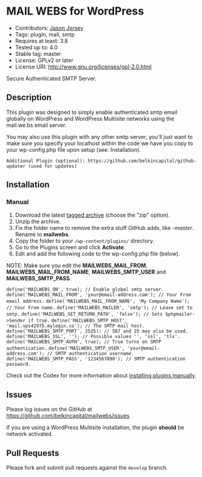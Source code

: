 # MAIL WEBS for WordPress
* Contributors: [Jason Jersey](https://github.com/icryptic)
* Tags: plugin, mail, smtp
* Requires at least: 3.8
* Tested up to: 4.0
* Stable tag: master
* License: GPLv2 or later
* License URI: http://www.gnu.org/licenses/gpl-2.0.html

Secure Authenticated SMTP Server.

## Description

This plugin was designed to simply enable authenticated smtp email globally on WordPress and WordPress Multisite networks using the mail.we.bs email server. 

You may also use this plugin with any other smtp server, you'll just want to make sure you specify your localhost within the code we have you copy to your wp-config.php file upon setup (see: Installation).
 
`Additional Plugin (optional): https://github.com/belkincapital/github-updater (used for updates)`

## Installation

### Manual

1. Download the latest [tagged archive](https://github.com/belkincapital/mailwebs/releases) (choose the "zip" option).
2. Unzip the archive.
3. Fix the folder name to remove the extra stuff GitHub adds, like _-master_. Rename to **mailwebs**.
4. Copy the folder to your `/wp-content/plugins/` directory.
5. Go to the Plugins screen and click __Activate__.
6. Edit and add the following code to the wp-config.php file (below).

NOTE: Make sure you edit the **MAILWEBS_MAIL_FROM**, **MAILWEBS_MAIL_FROM_NAME**, **MAILWEBS_SMTP_USER** and **MAILWEBS_SMTP_PASS**.

`define('MAILWEBS_ON', true); // Enable global smtp server.`
`define('MAILWEBS_MAIL_FROM', 'your@email-address.com'); // Your From email address.`
`define('MAILWEBS_MAIL_FROM_NAME', 'My Company Name'); // Your From name.`
`define('MAILWEBS_MAILER', 'smtp'); // Leave set to smtp.`
`define('MAILWEBS_SET_RETURN_PATH', 'false'); // Sets $phpmailer->Sender if true.`
`define('MAILWEBS_SMTP_HOST', 'mail.vps42975.mylogin.co'); // The SMTP mail host.`
`define('MAILWEBS_SMTP_PORT', 2525); // 587 and 25 may also be used.`
`define('MAILWEBS_SSL', ''); // Possible values '', 'ssl', 'tls'.`
`define('MAILWEBS_SMTP_AUTH', true); // True turns on SMTP authentication.`
`define('MAILWEBS_SMTP_USER', 'your@email-address.com'); // SMTP authentication username.`
`define('MAILWEBS_SMTP_PASS', '1234567890'); // SMTP authentication password.`

Check out the Codex for more information about [installing plugins manually](http://codex.wordpress.org/Managing_Plugins#Manual_Plugin_Installation). 

## Issues

Please log issues on the GitHub at https://github.com/belkincapital/mailwebs/issues

If you are using a WordPress Multisite installation, the plugin **should** be network activated.

## Pull Requests

Please fork and submit pull requests against the `develop` branch.
